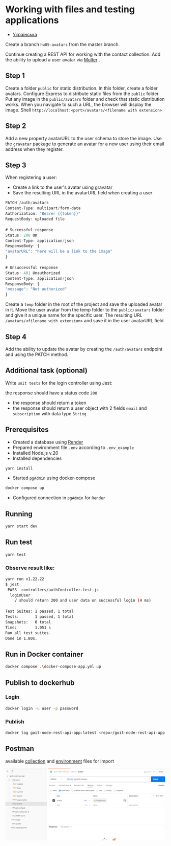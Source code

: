 # Working with files and testing applications

- [Українська](README.ua.md)

Create a branch `hw05-avatars` from the master branch.

Continue creating a REST API for working with the contact collection. Add the ability to upload a user avatar via [Multer](https://www.npmjs.com/package/multer) .

## Step 1
Create a folder `public` for static distribution. In this folder, create a folder avatars.
Configure Express to distribute static files from the `public` folder.
Put any image in the `public/avatars` folder and check that static distribution works.
When you navigate to such a URL, the browser will display the image. Shell `http://localhost:<port>/avatars/<filename with extension>`

## Step 2
Add a new property avatarURL to the user schema to store the image.
Use the `gravatar` package to generate an avatar for a new user using their email address when they register.

## Step 3

When registering a user:
* Create a link to the user's avatar using gravatar
* Save the resulting URL in the avatarURL field when creating a user

```javascript
PATCH /auth/avatars
Content-Type: multipart/form-data
Authorization: "Bearer {{token}}"
RequestBody: uploaded file

# Successful response
Status: 200 OK
Content-Type: application/json
ResponseBody: {
"avatarURL": "here will be a link to the image"
}

# Unsuccessful response
Status: 401 Unauthorized
Content-Type: application/json
ResponseBody: {
"message": "Not authorized"
}
```
Create a `temp` folder in the root of the project and save the uploaded avatar in it.
Move the user avatar from the temp folder to the `public/avatars` folder and give it a unique name for the specific user.
The resulting URL `/avatars/<filename with extension>` and save it in the user avatarURL field

## Step 4
Add the ability to update the avatar by creating the `/auth/avatars` endpoint and using the PATCH method.

## Additional task (optional)
Write `unit tests` for the login controller using Jest:

the response should have a status code `200`
* the response should return a token
* the response should return a user object with 2 fields `email` and `subscription` with data type `String`

## Prerequisites
* Created a database using [Render](https://render.com/)
* Prepared environment file `.env` according to `.env_example`
* Installed Node.js v.20
* Installed dependencies
```bash
yarn install
```
* Started `pgAdmin` using docker-compose
```bash
docker compose up
```
* Configured connection in `pgAdmin` for `Render`

## Running
```bash
yarn start dev
```

## Run test
```bash
yarn test
```
### Observe result like:
```bash
yarn run v1.22.22
$ jest
 PASS  controllers/authController.test.js
  loginUser
    √ should return 200 and user data on successful login (4 ms)

Test Suites: 1 passed, 1 total
Tests:       1 passed, 1 total
Snapshots:   0 total
Time:        1.051 s
Ran all test suites.
Done in 1.80s.
```

## Run in Docker container
```bash
docker compose .\docker-compose-app.yml up
```

## Publish to dockerhub
### Login
```bash
docker login -u user -p password
```
### Publish
```bash
docker tag goit-node-rest-api-app:latest <repo>/goit-node-rest-api-app:<tag>
```

## Postman
available [collection](/doc/postman/goit-node-rest-api-v3.postman_collection) and [environment](/doc/postman/local-contacts-v3.postman_environment) files for import

![postman](/doc/resources/image.png)